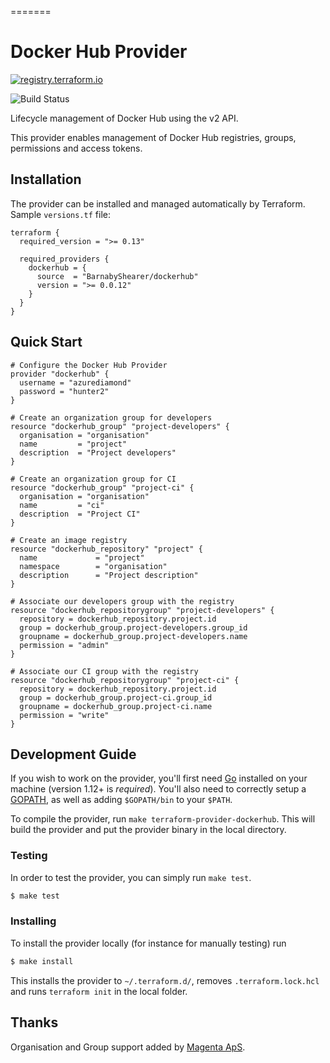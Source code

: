 [//]: # (Autogenerated by https://github.com/BarnabyShearer/meta)

=======
# Docker Hub Provider

[![registry.terraform.io](https://img.shields.io/badge/terraform-docs-success)](https://registry.terraform.io/providers/BarnabyShearer/dockerhub/latest/docs)

![Build Status](https://github.com/BarnabyShearer/terraform-provider-dockerhub/actions/workflows/publish.yml/badge.svg)

Lifecycle management of Docker Hub using the v2 API.

This provider enables management of Docker Hub registries, groups, permissions and access tokens.

## Installation

The provider can be installed and managed automatically by Terraform. Sample `versions.tf` file:

```hcl
terraform {
  required_version = ">= 0.13"

  required_providers {
    dockerhub = {
      source  = "BarnabyShearer/dockerhub"
      version = ">= 0.0.12"
    }
  }
}
```

## Quick Start

```hcl
# Configure the Docker Hub Provider
provider "dockerhub" {
  username = "azurediamond"
  password = "hunter2"
}

# Create an organization group for developers
resource "dockerhub_group" "project-developers" {
  organisation = "organisation"
  name         = "project"
  description  = "Project developers"
}

# Create an organization group for CI
resource "dockerhub_group" "project-ci" {
  organisation = "organisation"
  name         = "ci"
  description  = "Project CI"
}

# Create an image registry
resource "dockerhub_repository" "project" {
  name             = "project"
  namespace        = "organisation"
  description      = "Project description"
}

# Associate our developers group with the registry
resource "dockerhub_repositorygroup" "project-developers" {
  repository = dockerhub_repository.project.id
  group = dockerhub_group.project-developers.group_id
  groupname = dockerhub_group.project-developers.name
  permission = "admin"
}

# Associate our CI group with the registry
resource "dockerhub_repositorygroup" "project-ci" {
  repository = dockerhub_repository.project.id
  group = dockerhub_group.project-ci.group_id
  groupname = dockerhub_group.project-ci.name
  permission = "write"
}
```

## Development Guide

If you wish to work on the provider, you'll first need [Go](http://www.golang.org) installed on your machine (version 1.12+ is *required*).
You'll also need to correctly setup a [GOPATH](http://golang.org/doc/code.html#GOPATH), as well as adding `$GOPATH/bin` to your `$PATH`.

To compile the provider, run `make terraform-provider-dockerhub`. This will build the provider and put the provider binary in the local directory.

### Testing

In order to test the provider, you can simply run `make test`.

```sh
$ make test
```

### Installing

To install the provider locally (for instance for manually testing) run

```sh
$ make install
```

This installs the provider to `~/.terraform.d/`, removes `.terraform.lock.hcl` and runs `terraform init` in the local folder.

## Thanks

Organisation and Group support added by [Magenta ApS](https://github.com/magenta-aps).
